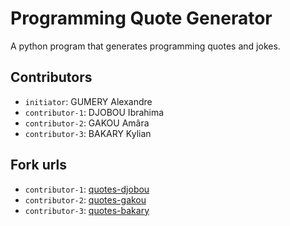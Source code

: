 # Programming Quote Generator

A python program that generates programming quotes and jokes.

## Contributors
- `initiator`: GUMERY Alexandre
- `contributor-1`: DJOBOU Ibrahima
- `contributor-2`: GAKOU Amâra 
- `contributor-3`: BAKARY Kylian 

## Fork urls
- `contributor-1`: [quotes-djobou](https://github.com/ibrahima-efrei/quotes-djobou)
- `contributor-2`: [quotes-gakou](https://github.com/AmaraABC/quotes-gakou)
- `contributor-3`: [quotes-bakary](https://github.com/bky0203bky/quotes-bakary)
